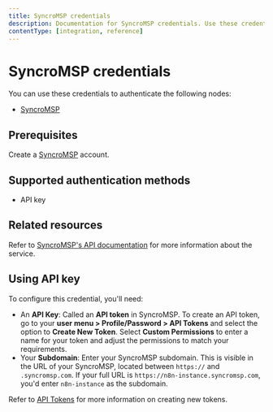 ```yaml
---
title: SyncroMSP credentials
description: Documentation for SyncroMSP credentials. Use these credentials to authenticate SyncroMSP in n8n, a workflow automation platform.
contentType: [integration, reference]
---
```


# SyncroMSP credentials

You can use these credentials to authenticate the following nodes:

- [SyncroMSP](/integrations/builtin/app-nodes/n8n-nodes-base.syncromsp.md)

## Prerequisites

Create a [SyncroMSP](https://syncromsp.com/) account.

## Supported authentication methods

- API key

## Related resources

Refer to [SyncroMSP's API documentation](https://api-docs.syncromsp.com/) for more information about the service.

## Using API key

To configure this credential, you'll need:

- An **API Key**: Called an **API token** in SyncroMSP. To create an API token, go to your **user menu > Profile/Password > API Tokens** and select the option to **Create New Token**. Select **Custom Permissions** to enter a name for your token and adjust the permissions to match your requirements.
- Your **Subdomain**: Enter your SyncroMSP subdomain. This is visible in the URL of your SyncroMSP, located between `https://` and `.syncromsp.com`. If your full URL is `https://n8n-instance.syncromsp.com`, you'd enter `n8n-instance` as the subdomain.

Refer to [API Tokens](https://community.syncromsp.com/t/api-tokens/2297) for more information on creating new tokens.
